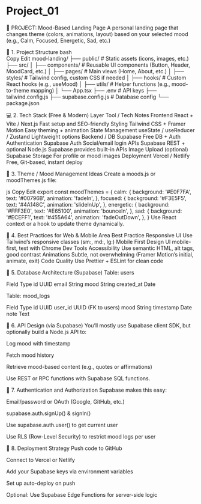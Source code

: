 # Project_01

🌈 PROJECT: Mood-Based Landing Page
A personal landing page that changes theme (colors, animations, layout) based on your selected mood (e.g., Calm, Focused, Energetic, Sad, etc.)

🧱 1. Project Structure
bash
<br />Copy
Edit
mood-landing/
├── public/             # Static assets (icons, images, etc.)
├── src/
│   ├── components/     # Reusable UI components (Button, Header, MoodCard, etc.)
│   ├── pages/          # Main views (Home, About, etc.)
│   ├── styles/         # Tailwind config, custom CSS if needed
│   ├── hooks/          # Custom React hooks (e.g., useMood)
│   ├── utils/          # Helper functions (e.g., mood-to-theme mapping)
│   └── App.tsx
├── .env                # API keys
├── tailwind.config.js
├── supabase.config.js  # Database config
└── package.json

💻 2. Tech Stack (Free & Modern)
Layer	Tool / Tech	Notes
Frontend	React + Vite / Next.js	Fast setup and SEO-friendly
Styling	Tailwind CSS + Framer Motion	Easy theming + animation
State Management	useState / useReducer / Zustand	Lightweight options
Backend / DB	Supabase	Free DB + Auth
Authentication	Supabase Auth	Social/email login
APIs	Supabase REST + optional Node.js	Supabase provides built-in APIs
Image Upload (optional)	Supabase Storage	For profile or mood images
Deployment	Vercel / Netlify	Free, Git-based, instant deploy

🎨 3. Theme / Mood Management Ideas
Create a moods.js or moodThemes.js file:

js
Copy
Edit
export const moodThemes = {
  calm: {
    background: '#E0F7FA',
    text: '#00796B',
    animation: 'fadeIn',
  },
  focused: {
    background: '#F3E5F5',
    text: '#4A148C',
    animation: 'slideInUp',
  },
  energetic: {
    background: '#FFF3E0',
    text: '#E65100',
    animation: 'bounceIn',
  },
  sad: {
    background: '#ECEFF1',
    text: '#455A64',
    animation: 'fadeOutDown',
  },
}
Use React context or a hook to update theme dynamically.

📲 4. Best Practices for Web & Mobile
Area	Best Practice
Responsive UI	Use Tailwind’s responsive classes (sm:, md:, lg:)
Mobile First	Design UI mobile-first, test with Chrome Dev Tools
Accessibility	Use semantic HTML, alt tags, good contrast
Animations	Subtle, not overwhelming (Framer Motion’s initial, animate, exit)
Code Quality	Use Prettier + ESLint for clean code

🧩 5. Database Architecture (Supabase)
Table: users

Field	Type
id	UUID
email	String
mood	String
created_at	Date

Table: mood_logs

Field	Type
id	UUID
user_id	UUID (FK to users)
mood	String
timestamp	Date
note	Text

🔌 6. API Design (via Supabase)
You’ll mostly use Supabase client SDK, but optionally build a Node.js API to:

Log mood with timestamp

Fetch mood history

Retrieve mood-based content (e.g., quotes or affirmations)

Use REST or RPC functions with Supabase SQL functions.

🔐 7. Authentication and Authorization
Supabase makes this easy:

Email/password or OAuth (Google, GitHub, etc.)

supabase.auth.signUp() & signIn()

Use supabase.auth.user() to get current user

Use RLS (Row-Level Security) to restrict mood logs per user

🚀 8. Deployment Strategy
Push code to GitHub

Connect to Vercel or Netlify

Add your Supabase keys via environment variables

Set up auto-deploy on push

Optional: Use Supabase Edge Functions for server-side logic
